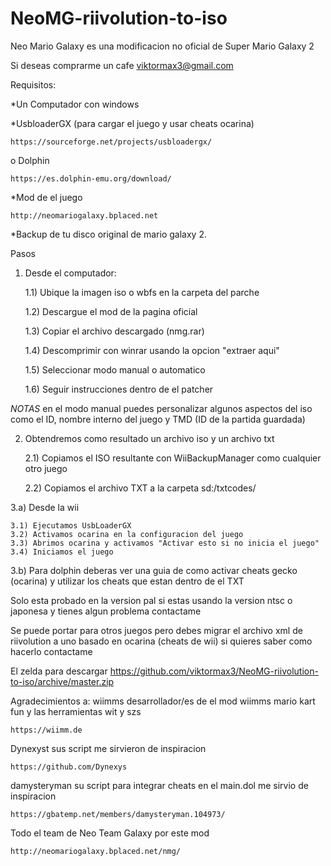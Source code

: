 # NeoMG-riivolution-to-iso
Neo Mario Galaxy es una modificacion no oficial de Super Mario Galaxy 2

Si deseas comprarme un cafe 
viktormax3@gmail.com

Requisitos:

*Un Computador con windows

*UsbloaderGX (para cargar el juego y usar cheats ocarina)

	https://sourceforge.net/projects/usbloadergx/

o Dolphin

	https://es.dolphin-emu.org/download/

*Mod de el juego

	http://neomariogalaxy.bplaced.net

*Backup de tu disco original de mario galaxy 2.

Pasos

1) Desde el computador:

	1.1) Ubique la imagen iso o wbfs en la carpeta del parche

	1.2) Descargue el mod de la pagina oficial

	1.3) Copiar el archivo descargado (nmg.rar)

	1.4) Descomprimir con winrar usando la opcion "extraer aqui"

	1.5) Seleccionar modo manual o automatico

	1.6) Seguir instrucciones dentro de el patcher

*NOTAS* en el modo manual puedes personalizar algunos aspectos del iso como el ID, nombre interno del juego y TMD (ID de la partida guardada)

2) Obtendremos como resultado un archivo iso y un archivo txt

	2.1) Copiamos el ISO resultante con WiiBackupManager como cualquier otro juego
	
	2.2) Copiamos el archivo TXT a la carpeta  sd:/txtcodes/
	
3.a) Desde la wii 

	3.1) Ejecutamos UsbLoaderGX
	3.2) Activamos ocarina en la configuracion del juego
	3.3) Abrimos ocarina y activamos "Activar esto si no inicia el juego"
	3.4) Iniciamos el juego 

3.b) Para dolphin deberas ver una guia de como activar cheats gecko (ocarina) y utilizar los cheats que estan dentro de el TXT

Solo esta probado en la version pal si estas 
usando la version ntsc o japonesa y tienes algun problema contactame

Se puede portar para otros juegos pero debes migrar el archivo xml de riivolution a uno basado en ocarina (cheats de wii) si quieres saber como hacerlo contactame

El zelda para descargar https://github.com/viktormax3/NeoMG-riivolution-to-iso/archive/master.zip

Agradecimientos a:
wiimms desarrollador/es de el mod wiimms mario kart fun y las herramientas wit y szs

	https://wiimm.de

Dynexyst sus script me sirvieron de inspiracion

	https://github.com/Dynexys

damysteryman su script para integrar cheats en el main.dol me sirvio de inspiracion

	https://gbatemp.net/members/damysteryman.104973/

Todo el team de Neo Team Galaxy por este mod

	http://neomariogalaxy.bplaced.net/nmg/

